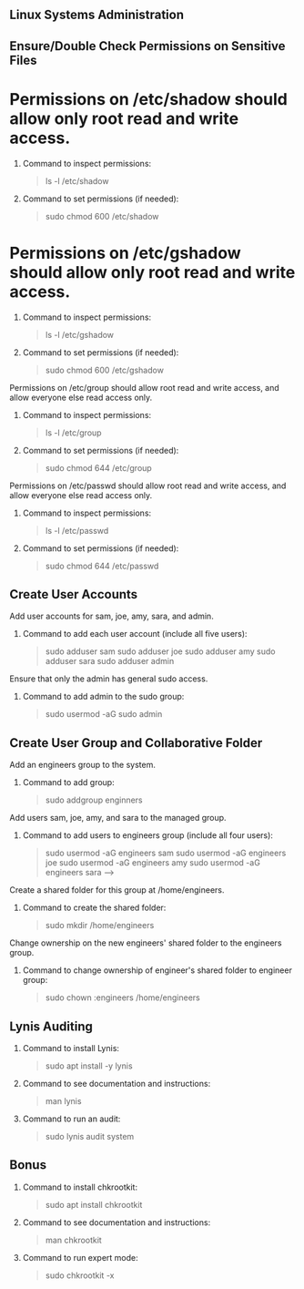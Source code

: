## Linux Systems Administration

## Ensure/Double Check Permissions on Sensitive Files
# Permissions on /etc/shadow should allow only root read and write access.
1. Command to inspect permissions: 
    > ls -l /etc/shadow
2. Command to set permissions (if needed): 
    > sudo chmod 600 /etc/shadow

# Permissions on /etc/gshadow should allow only root read and write access.
1. Command to inspect permissions: 
    > ls -l /etc/gshadow
2. Command to set permissions (if needed): 
    > sudo chmod 600 /etc/gshadow

Permissions on /etc/group should allow root read and write access, and allow everyone else read access only.
1. Command to inspect permissions: 
    > ls -l /etc/group
2. Command to set permissions (if needed): 
    > sudo chmod 644 /etc/group

Permissions on /etc/passwd should allow root read and write access, and allow everyone else read access only.
1. Command to inspect permissions: 
    > ls -l /etc/passwd
2. Command to set permissions (if needed): 
    > sudo chmod 644 /etc/passwd

## Create User Accounts
Add user accounts for sam, joe, amy, sara, and admin.
1. Command to add each user account (include all five users):
    > sudo adduser sam
    > sudo adduser joe
    > sudo adduser amy
    > sudo adduser sara
    > sudo adduser admin

Ensure that only the admin has general sudo access.
1. Command to add admin to the sudo group: 
    > sudo usermod -aG sudo admin

## Create User Group and Collaborative Folder
Add an engineers group to the system.
1. Command to add group: 
    > sudo addgroup enginners

Add users sam, joe, amy, and sara to the managed group.
1. Command to add users to engineers group (include all four users):
    > sudo usermod -aG engineers sam
    > sudo usermod -aG engineers joe
    > sudo usermod -aG engineers amy
    > sudo usermod -aG engineers sara -->

Create a shared folder for this group at /home/engineers.
1. Command to create the shared folder: 
    > sudo mkdir /home/engineers

Change ownership on the new engineers' shared folder to the engineers group.
1. Command to change ownership of engineer's shared folder to engineer group: 
    > sudo chown :engineers /home/engineers

## Lynis Auditing
1. Command to install Lynis: 
    > sudo apt install -y lynis
2. Command to see documentation and instructions: 
    > man lynis
3. Command to run an audit: 
    > sudo lynis audit system
 
 
## Bonus
1. Command to install chkrootkit: 
    > sudo apt install chkrootkit
2. Command to see documentation and instructions: 
    > man chkrootkit
3. Command to run expert mode: 
    > sudo chkrootkit -x 
 
